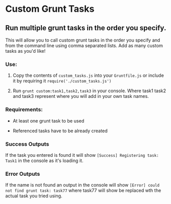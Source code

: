 # Custom Grunt Tasks
## Run multiple grunt tasks in the order you specify. 
This will allow you to call custom grunt tasks in the order you specify and from the command line using comma separated lists. Add as many custom tasks as you'd like!

### Use: 
1. Copy the contents of `custom_tasks.js` into your `Gruntfile.js` or include it by requiring it `require('./custom_tasks.js')`

2. Run `grunt custom:task1,task2,task3` in your console. Where task1 task2 and task3 represent where you will add in your own task names. 
### Requirements:

* At least one grunt task to be used

* Referenced tasks have to be already created

### Success Outputs 
If the task you entered is found it will show `[Success] Registering task: Task1` in the console as it's loading it. 


### Error Outputs
If the name is not found an output in the console will show `[Error] could not find grunt task: task77` where task77 will show be replaced wth the actual task you tried using. 
